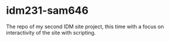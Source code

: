 # idm231-sam646
The repo of my second IDM site project, this time with a focus on interactivity of the site with scripting.
